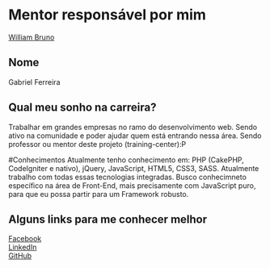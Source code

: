 # Mentor responsável por mim

[William Bruno](/mentores/perfis/william_bruno.md)

## Nome

Gabriel Ferreira

## Qual meu sonho na carreira?

Trabalhar em grandes empresas no ramo do desenvolvimento web. Sendo ativo na comunidade e poder ajudar quem está entrando nessa área.
Sendo professor ou mentor deste projeto (training-center):P

#Conhecimentos
Atualmente tenho conhecimento em: 
PHP (CakePHP, CodeIgniter e nativo), jQuery, JavaScript, HTML5, CSS3, SASS. Atualmente trabalho com todas essas tecnologias integradas.
Busco conhecimneto específico na área de Front-End, mais precisamente com JavaScript puro, para que eu possa partir para um Framework robusto.

## Alguns links para me conhecer melhor

[Facebook](https://www.facebook.com/gabrielferreira.sap)<br/>
[LinkedIn](https://br.linkedin.com/in/gabrielferreira)<br/>
[GitHub](https://github.com/gabrielferreiraa)<br/>
